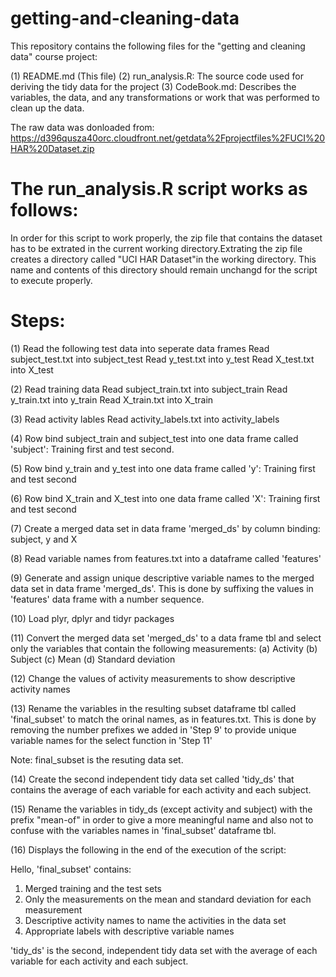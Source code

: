 getting-and-cleaning-data
=========================
This repository contains the following files for the "getting and cleaning data" course project:

(1) README.md (This file)
(2) run_analysis.R: The source code used for deriving the tidy data for the project
(3) CodeBook.md: Describes the variables, the data, and any transformations or work that was performed to clean up the data.

The raw data was donloaded from: https://d396qusza40orc.cloudfront.net/getdata%2Fprojectfiles%2FUCI%20HAR%20Dataset.zip

The run_analysis.R script works as follows:
===========================================
In order for this script to work properly, the zip file that contains the dataset has to be extrated in the current working directory.Extrating the zip file creates a directory called "UCI HAR Dataset"in the working directory. This name and contents of this directory should remain unchangd for the script to execute properly.

Steps:
======
(1) Read the following test data into seperate data frames
Read subject_test.txt into subject_test
Read y_test.txt into y_test
Read X_test.txt into X_test

(2) Read training data
Read subject_train.txt into subject_train
Read y_train.txt into y_train
Read X_train.txt into X_train

(3) Read activity lables
Read activity_labels.txt into activity_labels

(4) Row bind subject_train and subject_test into one data frame called 'subject': Training first and test second.

(5) Row bind y_train and y_test into one data frame called 'y': Training first and test second

(6) Row bind X_train and X_test into one data frame called 'X': Training first and test second

(7) Create a merged data set in data frame 'merged_ds' by column binding: subject, y and X

(8) Read variable names from features.txt into a dataframe called 'features'

(9) Generate and assign unique descriptive variable names to the merged data set in data frame 'merged_ds'. This is done by suffixing the values in 'features' data frame with a number sequence.

(10) Load plyr, dplyr and tidyr packages

(11) Convert the merged data set 'merged_ds' to a data frame tbl and select only the variables that contain the following measurements:
(a) Activity
(b) Subject
(c) Mean
(d) Standard deviation

(12) Change the values of activity measurements to show descriptive activity names

(13) Rename the variables in the resulting subset dataframe tbl called 'final_subset' to match the orinal names, as in features.txt. This is done by removing the number prefixes we added in 'Step 9' to provide unique variable names for the select function in 'Step 11'

Note: final_subset is the resuting data set.

(14) Create the second independent tidy data set called 'tidy_ds' that contains the average of each variable for each activity and each subject.

(15) Rename the variables in tidy_ds (except activity and subject) with the prefix "mean-of" in order to give a more meaningful name and also not to confuse with the variables names in 'final_subset' dataframe tbl.

(16) Displays the following in the end of the execution of the script:

Hello,
'final_subset' contains:
  1. Merged training and the test sets
  2. Only the measurements on the mean and standard deviation for each measurement
  3. Descriptive activity names to name the activities in the data set
  4. Appropriate labels with descriptive variable names
    
'tidy_ds' is the second, independent tidy data set with the average of each variable 
for each activity and each subject.



